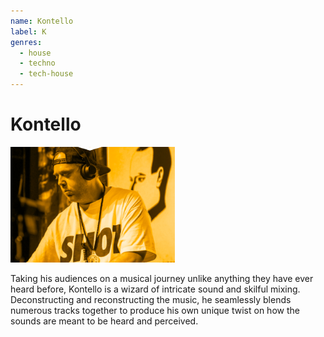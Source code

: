 ```yaml
---
name: Kontello
label: K
genres:
  - house
  - techno
  - tech-house
---
```


# Kontello

![](./assets/images/sample.png)

Taking his audiences on a musical journey unlike anything they have ever heard before, Kontello is a wizard of intricate sound and skilful mixing. Deconstructing and reconstructing the music, he seamlessly blends numerous tracks together to produce his own unique twist on how the sounds are meant to be heard and perceived. 
